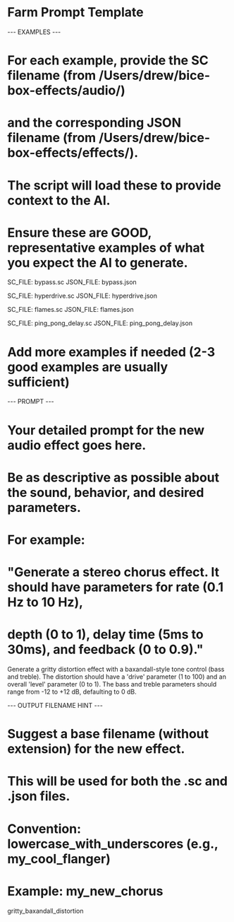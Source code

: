 # Farm Prompt Template

--- EXAMPLES ---
# For each example, provide the SC filename (from /Users/drew/bice-box-effects/audio/)
# and the corresponding JSON filename (from /Users/drew/bice-box-effects/effects/).
# The script will load these to provide context to the AI.
# Ensure these are GOOD, representative examples of what you expect the AI to generate.

SC_FILE: bypass.sc
JSON_FILE: bypass.json

SC_FILE: hyperdrive.sc
JSON_FILE: hyperdrive.json

SC_FILE: flames.sc
JSON_FILE: flames.json

SC_FILE: ping_pong_delay.sc
JSON_FILE: ping_pong_delay.json


# Add more examples if needed (2-3 good examples are usually sufficient)

--- PROMPT ---
# Your detailed prompt for the new audio effect goes here.
# Be as descriptive as possible about the sound, behavior, and desired parameters.
# For example:
# "Generate a stereo chorus effect. It should have parameters for rate (0.1 Hz to 10 Hz),
# depth (0 to 1), delay time (5ms to 30ms), and feedback (0 to 0.9)."

Generate a gritty distortion effect with a baxandall-style tone control (bass and treble). The distortion should have a 'drive' parameter (1 to 100) and an overall 'level' parameter (0 to 1). The bass and treble parameters should range from -12 to +12 dB, defaulting to 0 dB.

--- OUTPUT FILENAME HINT ---
# Suggest a base filename (without extension) for the new effect.
# This will be used for both the .sc and .json files.
# Convention: lowercase_with_underscores (e.g., my_cool_flanger)
# Example: my_new_chorus
gritty_baxandall_distortion
